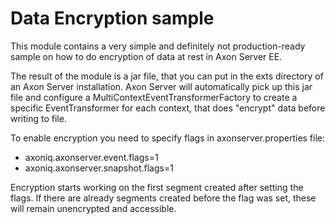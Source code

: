 # Data Encryption sample

This module contains a very simple and definitely not production-ready sample on
how to do encryption of data at rest in Axon Server EE. 

The result of the module is a jar file, that you can put in the exts directory of
an Axon Server installation. Axon Server will automatically pick up this 
jar file and configure a MultiContextEventTransformerFactory to create a specific
EventTransformer for each context, that does "encrypt" data before writing to file.

To enable encryption you need to specify flags in axonserver.properties file:

- axoniq.axonserver.event.flags=1
- axoniq.axonserver.snapshot.flags=1

Encryption starts working on the first segment created after setting the flags. If 
there are already segments created before the flag was set, these will remain 
unencrypted and accessible.
 